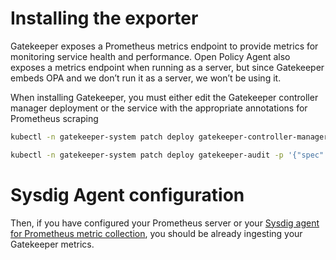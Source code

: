 # Installing the exporter
Gatekeeper exposes a Prometheus metrics endpoint to provide metrics for monitoring service health and performance. Open Policy Agent also exposes a metrics endpoint when running as a server, but since Gatekeeper embeds OPA and we don’t run it as a server, we won’t be using it.

When installing Gatekeeper, you must either edit the Gatekeeper controller manager deployment or the service with the appropriate annotations for Prometheus scraping

```sh
kubectl -n gatekeeper-system patch deploy gatekeeper-controller-manager -p '{"spec":{"template":{"metadata":{"annotations":{"prometheus.io/scrape": "true", "prometheus.io/port": "8888"}}}}}'

kubectl -n gatekeeper-system patch deploy gatekeeper-audit -p '{"spec":{"template":{"metadata":{"annotations":{"prometheus.io/scrape": "true", "prometheus.io/port": "8888"}}}}}'
```

# Sysdig Agent configuration

Then, if you have configured your Prometheus server or your [Sysdig agent for Prometheus metric collection](https://docs.sysdig.com/en/integrate-prometheus-metrics.html), you should be already ingesting your Gatekeeper metrics.
